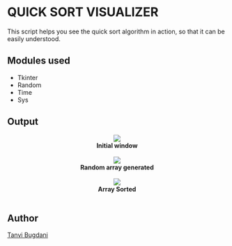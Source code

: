 # QUICK SORT VISUALIZER

This script helps you see the quick sort algorithm in action, so that it can be easily understood.

## Modules used
- Tkinter
- Random
- Time
- Sys

## Output
<p align="center">
  <img src="https://imgur.com/ook8apl.png">
  <br>
  <b>Initial window</b>
  <br><br>
  <img src="https://imgur.com/4bOkxBY.png">
  <br>
  <b>Random array generated</b>
  <br><br>
  <img src="https://imgur.com/tjr71GQ.png">
  <br>
  <b>Array Sorted</b>
  <br><br>
</p>

## Author
[Tanvi Bugdani](https://github.com/tanvi355)
